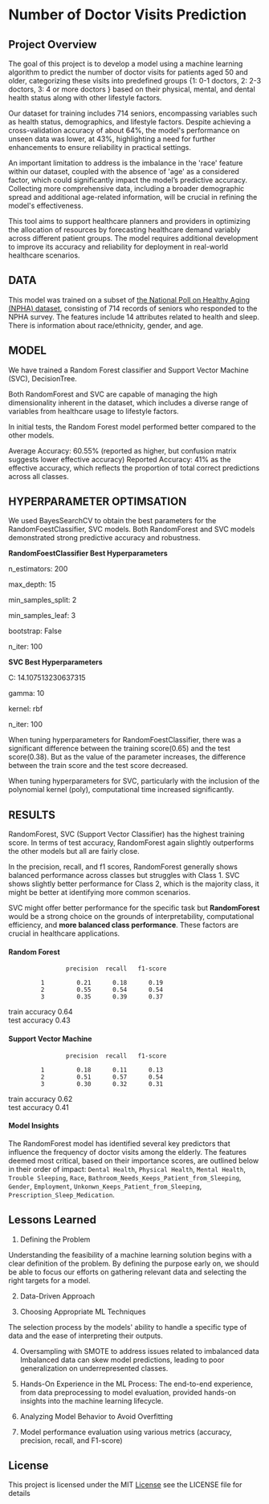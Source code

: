 # Number of Doctor Visits Prediction


## Project Overview

The goal of this project is to develop a model using a machine learning algorithm to predict the number of doctor visits for patients aged 50 and older, categorizing these visits into predefined groups {1: 0-1 doctors, 2: 2-3 doctors, 3: 4 or more doctors } based on their physical, mental, and dental health status along with other lifestyle factors.

Our dataset for training includes 714 seniors, encompassing variables such as health status, demographics, and lifestyle factors. Despite achieving a cross-validation accuracy of about 64%, the model's performance on unseen data was lower, at 43%, highlighting a need for further enhancements to ensure reliability in practical settings.

An important limitation to address is the imbalance in the 'race' feature within our dataset, coupled with the absence of 'age' as a considered factor, which could significantly impact the model’s predictive accuracy. Collecting more comprehensive data, including a broader demographic spread and additional age-related information, will be crucial in refining the model's effectiveness.


This tool aims to support healthcare planners and providers in optimizing the allocation of resources by forecasting healthcare demand variably across different patient groups. The model requires additional development to improve its accuracy and reliability for deployment in real-world healthcare scenarios.


## DATA
This model was trained on a subset of [the National Poll on Healthy Aging (NPHA) dataset](https://archive.ics.uci.edu/dataset/936/national+poll+on+healthy+aging+(npha)), consisting of 714 records of seniors who responded to the NPHA survey. The features include 14 attributes related to health and sleep. There is information about race/ethnicity, gender, and age.


## MODEL 
We have trained a Random Forest classifier and Support Vector Machine (SVC), DecisionTree. 

Both RandomForest and SVC are capable of managing the high dimensionality inherent in the dataset, which includes a diverse range of variables from healthcare usage to lifestyle factors. 

In initial tests, the Random Forest model performed better compared to the other models.

Average Accuracy: 60.55% (reported as higher, but confusion matrix suggests lower effective accuracy)
Reported Accuracy: 41% as the effective accuracy, which reflects the proportion of total correct predictions across all classes.


## HYPERPARAMETER OPTIMSATION
We used BayesSearchCV to obtain the best parameters for the RandomFoestClassifier, SVC models.
Both RandomForest and SVC models demonstrated strong predictive accuracy and robustness.


**RandomFoestClassifier Best Hyperparameters**

n_estimators: 200

max_depth: 15

min_samples_split: 2

min_samples_leaf: 3

bootstrap: False

n_iter: 100

**SVC Best Hyperparameters**

C: 14.107513230637315

gamma: 10

kernel: rbf

n_iter: 100

When tuning hyperparameters for RandomFoestClassifier, there was a significant difference between the training score(0.65) and the test score(0.38). But as the value of the parameter increases, the difference between the train score and the test score decreased.

When tuning hyperparameters for SVC, particularly with the inclusion of the polynomial kernel (poly), computational time increased significantly.


## RESULTS
RandomForest, SVC (Support Vector Classifier) has the highest training score. In terms of test accuracy, RandomForest again slightly outperforms the other models but all are fairly close. 

In the precision, recall, and f1 scores, RandomForest generally shows balanced performance across classes but struggles with Class 1. SVC shows slightly better performance for Class 2, which is the majority class, it might be better at identifying more common scenarios.

SVC might offer better performance for the specific task but **RandomForest** would be a strong choice on the grounds of interpretability, computational efficiency, and **more balanced class performance**. These factors are crucial in healthcare applications. 

#### Random Forest
                    precision  recall   f1-score   

             1         0.21      0.18      0.19       
             2         0.55      0.54      0.54        
             3         0.35      0.39      0.37        

train accuracy                             0.64     
 test accuracy                             0.43  
  

#### Support Vector Machine
                    precision  recall   f1-score   

             1         0.18      0.11      0.13        
             2         0.51      0.57      0.54        
             3         0.30      0.32      0.31        

train accuracy                             0.62      
 test accuracy                             0.41    

#### Model Insights
The RandomForest model has identified several key predictors that influence the frequency of doctor visits among the elderly. The features deemed most critical, based on their importance scores, are outlined below in their order of impact: `Dental Health`, `Physical Health`, `Mental Health`, `Trouble Sleeping`, `Race`, `Bathroom_Needs_Keeps_Patient_from_Sleeping`, `Gender`, `Employment`, `Unkonwn_Keeps_Patient_from_Sleeping`, `Prescription_Sleep_Medication`.


## Lessons Learned

1. Defining the Problem

Understanding the feasibility of a machine learning solution begins with a clear definition of the problem.  By defining the purpose early on, we should be able to focus our efforts on gathering relevant data and selecting the right targets for a model.

2. Data-Driven Approach

3. Choosing Appropriate ML Techniques 

The selection process by the models' ability to handle a specific type of data and the ease of interpreting their outputs.

4. Oversampling with SMOTE to address issues related to imbalanced data
Imbalanced data can skew model predictions, leading to poor generalization on underrepresented classes.

5. Hands-On Experience in the ML Process: The end-to-end experience, from data preprocessing to model evaluation, provided hands-on insights into the machine learning lifecycle.

6. Analyzing Model Behavior to Avoid Overfitting

7. Model performance evaluation using various metrics (accuracy, precision, recall, and F1-score) 


## License
This project is licensed under the MIT [License](https://github.com/mijinatdiscovery/NPHA-doctor-visits/blob/main/LICENSE) see the LICENSE file for details

